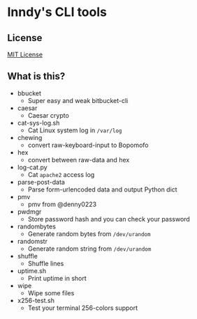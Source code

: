 # Inndy's CLI tools

## License

[MIT License](LICENSE)

## What is this?

- bbucket
    - Super easy and weak bitbucket-cli
- caesar
    - Caesar crypto
- cat-sys-log.sh
    - Cat Linux system log in `/var/log`
- chewing
    - convert raw-keyboard-input to Bopomofo
- hex
    - convert between raw-data and hex
- log-cat.py
    - Cat `apache2` access log
- parse-post-data
    - Parse form-urlencoded data and output Python dict
- pmv
    - pmv from @denny0223
- pwdmgr
    - Store password hash and you can check your password
- randombytes
    - Generate random bytes from `/dev/urandom`
- randomstr
    - Generate random string from `/dev/urandom`
- shuffle
    - Shuffle lines
- uptime.sh
    - Print uptime in short
- wipe
    - Wipe some files
- x256-test.sh
    - Test your terminal 256-colors support
